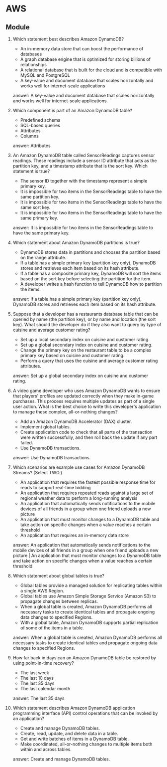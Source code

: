 # AWS
## Module 

1. Which statement best describes Amazon DynamoDB?
    - An in-memory data store that can boost the performance of databases
    - A graph database engine that is optimized for storing billions of relationships
    - A relational database that is built for the cloud and is compatible with MySQL and PostgreSQL
    - A key-value and document database that scales horizontally and works well for internet-scale applications

    answer: A key-value and document database that scales horizontally and works well for internet-scale applications.

2. Which component is part of an Amazon DynamoDB table?
    - Predefined schema
    - SQL-based queries
    - Attributes
    - Columns

    answer: Attributes

3. An Amazon DynamoDB table called SensorReadings captures sensor readings. These readings include a sensor ID attribute that acts as the partition key, and a timestamp attribute that is the sort key. Which statement is true?
    - The sensor ID together with the timestamp represent a simple primary key.
    - It is impossible for two items in the SensorReadings table to have the same partition key.
    - It is impossible for two items in the SensorReadings table to have the same sort key.
    - It is impossible for two items in the SensorReadings table to have the same primary key.

    answer: It is impossible for two items in the SensorReadings table to have the same primary key.

4. Which statement about Amazon DynamoDB partitions is true?
    - DynamoDB stores data in partitions and chooses the partition based on the range attribute.
    - If a table has a simple primary key (partition key only), DynamoDB stores and retrieves each item based on its hash attribute.
    - If a table has a composite primary key, DynamoDB will sort the items based on the sort key before selecting the partition for the item.
    - A developer writes a hash function to tell DynamoDB how to partition the items.

    answer: If a table has a simple primary key (partition key only), DynamoDB stores and retrieves each item based on its hash attribute.

5. Suppose that a developer has a restaurants database table that can be queried by name (the partition key), or by name and location (the sort key). What should the developer do if they also want to query by type of cuisine and average customer rating?
    - Set up a local secondary index on cuisine and customer rating.
    - Set up a global secondary index on cuisine and customer rating.
    - Change the primary key on the restaurant table to be a complex primary key based on cuisine and customer rating.
    - Perform a query that uses the cuisine and average customer rating attributes.

    answer: Set up a global secondary index on cuisine and customer rating.

6. A video game developer who uses Amazon DynamoDB wants to ensure that players' profiles are updated correctly when they make in-game purchases. This process requires multiple updates as part of a single user action. What is the best choice to write this developer's application to manage these complex, all-or-nothing changes?
    - Add an Amazon DynamoDB Accelerator (DAX) cluster.
    - Implement global tables.
    - Create application code to check that all parts of the transaction were written successfully, and then roll back the update if any part failed.
    - Use DynamoDB transactions.

    answer: Use DynamoDB transactions.

7. Which scenarios are example use cases for Amazon DynamoDB Streams? (Select TWO.)
    - An application that requires the fastest possible response time for reads to support real-time bidding
    - An application that requires repeated reads against a large set of regional weather data to perform a long-running analysis
    - An application that automatically sends notifications to the mobile devices of all friends in a group when one friend uploads a new picture
    - An application that must monitor changes to a DynamoDB table and take action on specific changes when a value reaches a certain threshold
    - An application that requires an in-memory data store

    answer: An application that automatically sends notifications to the mobile devices of all friends in a group when one friend uploads a new picture | An application that must monitor changes to a DynamoDB table and take action on specific changes when a value reaches a certain threshold

8. Which statement about global tables is true?
    - Global tables provide a managed solution for replicating tables within a single AWS Region.
    - Global tables use Amazon Simple Storage Service (Amazon S3) to propagate changes between replicas.
    - When a global table is created, Amazon DynamoDB performs all necessary tasks to create identical tables and propagate ongoing data changes to specified Regions.
    - With a global table, Amazon DynamoDB supports partial replication of some of the items in a table.

    answer: When a global table is created, Amazon DynamoDB performs all necessary tasks to create identical tables and propagate ongoing data changes to specified Regions.

9. How far back in days can an Amazon DynamoDB table be restored by using point-in-time recovery?
    - The last week
    - The last 10 days
    - The last 35 days
    - The last calendar month

    answer: The last 35 days

10. Which statement describes Amazon DynamoDB application programming interface (API) control operations that can be invoked by an application?
    - Create and manage DynamoDB tables.
    - Create, read, update, and delete data in a table.
    - Get and write batches of items in a DynamoDB table.
    - Make coordinated, all-or-nothing changes to multiple items both within and across tables.

    answer: Create and manage DynamoDB tables.

